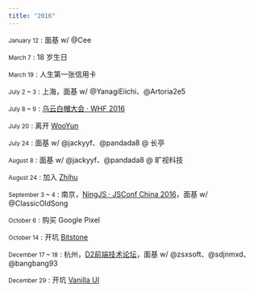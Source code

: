 ```yaml
---
title: "2016"
---
```


<small>January 12</small>
: 面基 w/ @Cee

<small>March 7</small>
: 18 岁生日

<small>March 19</small>
: 人生第一张信用卡

<small>July 2 ~ 3</small>
: 上海，面基 w/ @YanagiEiichi、@Artoria2e5

<small>July 8 ~ 9</small>
: [乌云白帽大会 · WHF 2016](http://summit.wooyun.org/)

<small>July 20</small>
: 离开 [WooYun](http://www.wooyun.org/)

<small>July 24</small>
: 面基 w/ @jackyyf、@pandada8 @ 长亭

<small>August 8</small>
: 面基 w/ @jackyyf、@pandada8 @ 旷视科技

<small>August 24</small>
: 加入 [Zhihu](https://www.zhihu.com/)

<small>September 3 ~ 4</small>
: 南京，[NingJS · JSConf China 2016](http://2016.jsconf.cn/)，面基 w/ @ClassicOldSong

<small>October 6</small>
: 购买 Google Pixel

<small>October 14</small>
: 开坑 [Bitstone](https://bitstone.io/)

<small>December 17 ~ 18</small>
: 杭州，[D2前端技术论坛](http://d2forum.alibaba-inc.com/)，面基 w/ @zsxsoft、@sdjnmxd、@bangbang93

<small>December 29</small>
: 开坑 [Vanilla UI](http://vanilla-ui.com/)
